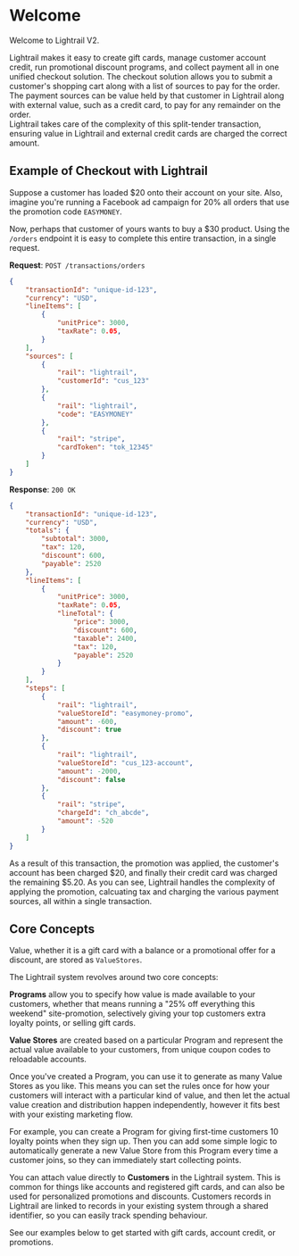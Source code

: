 # Welcome
Welcome to Lightrail V2. 

Lightrail makes it easy to create gift cards, manage customer account credit, run promotional discount programs, and collect payment all in one unified checkout solution. 
The checkout solution allows you to submit a customer's shopping cart along with a list of sources to pay for the order. 
The payment sources can be value held by that customer in Lightrail along with external value, such as a credit card, to pay for any remainder on the order.  
Lightrail takes care of the complexity of this split-tender transaction, ensuring value in Lightrail and external credit cards are charged the correct amount.

## Example of Checkout with Lightrail
Suppose a customer has loaded $20 onto their account on your site. Also, imagine you're running a Facebook ad campaign for 20% all orders that use the promotion code `EASYMONEY`.

Now, perhaps that customer of yours wants to buy a $30 product. Using the `/orders` endpoint it is easy to complete this entire transaction, in a single request.

**Request**: `POST /transactions/orders`
```json
{
    "transactionId": "unique-id-123",
    "currency": "USD",
    "lineItems": [
        {
            "unitPrice": 3000,
            "taxRate": 0.05,
        }
    ],
    "sources": [
        {
            "rail": "lightrail",
            "customerId": "cus_123"
        },
        {
            "rail": "lightrail",
            "code": "EASYMONEY"
        },
        {
            "rail": "stripe",
            "cardToken": "tok_12345"
        }
    ]
}
```       
 
**Response**: `200 OK`
```json
{
    "transactionId": "unique-id-123",
    "currency": "USD",
    "totals": {
        "subtotal": 3000,
        "tax": 120,
        "discount": 600,
        "payable": 2520
    },
    "lineItems": [
        {
            "unitPrice": 3000,
            "taxRate": 0.05,
            "lineTotal": {
                "price": 3000,
                "discount": 600,
                "taxable": 2400,
                "tax": 120,
                "payable": 2520
            }
        }
    ],
    "steps": [
        {
            "rail": "lightrail",
            "valueStoreId": "easymoney-promo",
            "amount": -600, 
            "discount": true
        },
        {
            "rail": "lightrail",
            "valueStoreId": "cus_123-account",
            "amount": -2000, 
            "discount": false
        },
        {
            "rail": "stripe",
            "chargeId": "ch_abcde",
            "amount": -520
        }
    ]
} 
``` 

As a result of this transaction, the promotion was applied, the customer's account has been charged $20, and finally their credit card was charged the remaining $5.20.
As you can see, Lightrail handles the complexity of applying the promotion, calcuating tax and charging the various payment sources, all within a single transaction. 

## Core Concepts
Value, whether it is a gift card with a balance or a promotional offer for a discount, are stored as `ValueStores`.   
 
The Lightrail system revolves around two core concepts:

**Programs** allow you to specify how value is made available to your customers, whether that means running a "25% off everything this weekend" site-promotion, selectively giving your top customers extra loyalty points, or selling gift cards. 

**Value Stores** are created based on a particular Program and represent the actual value available to your customers, from unique coupon codes to reloadable accounts. 

Once you've created a Program, you can use it to generate as many Value Stores as you like. This means you can set the rules once for how your customers will interact with a particular kind of value, and then let the actual value creation and distribution happen independently, however it fits best with your existing marketing flow. 

For example, you can create a Program for giving first-time customers 10 loyalty points when they sign up. Then you can add some simple logic to automatically generate a new Value Store from this Program every time a customer joins, so they can immediately start collecting points.  

You can attach value directly to **Customers** in the Lightrail system. This is common for things like accounts and registered gift cards, and can also be used for personalized promotions and discounts. Customers records in Lightrail are linked to records in your existing system through a shared identifier, so you can easily track spending behaviour. 

See our examples below to get started with gift cards, account credit, or promotions. 
